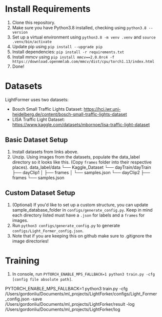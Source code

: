 # Install Requirements

1. Clone this repository.
2. Make sure you have Python3.8 installed, checking using `python3.8 --version`
3. Set up a virtual environment using `python3.8 -m venv .venv` and `source .venv/bin/activate`
4. Update pip using `pip install --upgrade pip`
5. Install dependencies: `pip install -r requirements.txt`
6. Install mmcv using `pip install mmcv==2.0.0rc4 -f https://download.openmmlab.com/mmcv/dist/cpu/torch1.13/index.html`
7. Done!

# Datasets

LightFormer uses two datasets:

- Bosch Small Traffic Lights Dataset: https://hci.iwr.uni-heidelberg.de/content/bosch-small-traffic-lights-dataset
- LISA Traffic Light Dataset: https://www.kaggle.com/datasets/mbornoe/lisa-traffic-light-dataset

## Basic Dataset Setup

1. Install datasets from links above.
2. Unzip. Using images from the datasets, populate the data_label directory so it looks like this. (Copy `frames` folder into their respective places).
   data_label/data
   └── Kaggle_Dataset
   └── dayTrain/dayTrain
   ├── dayClip1
   │ ├── frames
   │ └── samples.json
   └── dayClip2
   ├── frames
   └── samples.json

## Custom Dataset Setup

1. (Optional) If you'd like to set up a custom structure, you can update sample_database_folder in `configs/generate_config.py`. Keep in mind each directory listed must have a `.json` for labels and a `frames` for images.
2. Run `python3 configs/generate_config.py` to generate `configs/Light_Former_config.json`.
3. Note that if you are keeping this on github make sure to .gitignore the image directories!

# Training

1. In console, run `PYTORCH_ENABLE_MPS_FALLBACK=1 python3 train.py -cfg [config file absolute path]`.

PYTORCH_ENABLE_MPS_FALLBACK=1 python3 train.py -cfg /Users/gordonliu/Documents/ml_projects/LightForker/configs/Light_Former_config.json -save /Users/gordonliu/Documents/ml_projects/LightForker/result -log /Users/gordonliu/Documents/ml_projects/LightForker/log
